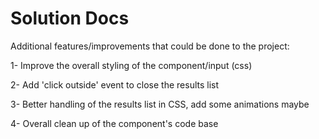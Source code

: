 # Solution Docs

<!-- You can include documentation, additional setup instructions, notes etc. here -->

Additional features/improvements that could be done to the project:

1- Improve the overall styling of the component/input (css)

2- Add 'click outside' event to close the results list

3- Better handling of the results list in CSS, add some animations maybe

4- Overall clean up of the component's code base 

